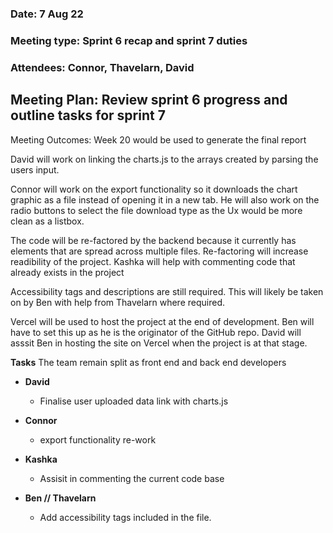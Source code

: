 ### Date: 7 Aug 22
### Meeting type: Sprint 6 recap and sprint 7 duties 
### Attendees: Connor, Thavelarn, David

## Meeting Plan: Review sprint 6 progress and outline tasks for sprint 7

Meeting Outcomes: Week 20 would be used to generate the final report

David will work on linking the charts.js to the arrays created by parsing the users input.

Connor will work on the export functionality so it downloads the chart graphic as a file instead of opening it in a new tab. He will also work on the radio buttons to select the file download type as the Ux would be more clean as a listbox. 

The code will be re-factored by the backend because it currently has elements that are spread across multiple files. Re-factoring will increase readibility of the project. Kashka will help with commenting code that already exists in the project

Accessibility tags and descriptions are still required. This will likely be taken on by Ben with help from Thavelarn where required.

Vercel will be used to host the project at the end of development. Ben will have to set this up as he is the originator of the GitHub repo. David will asssit Ben in hosting the site on Vercel when the project is at that stage.


**Tasks**
The team remain split as front end and back end developers

+ **David** 
  + Finalise user uploaded data link with charts.js 
+ **Connor**
  + export functionality re-work
+ **Kashka**
  + Assisit in commenting the current code base

+ **Ben // Thavelarn** 
  + Add accessibility tags included in the file.
